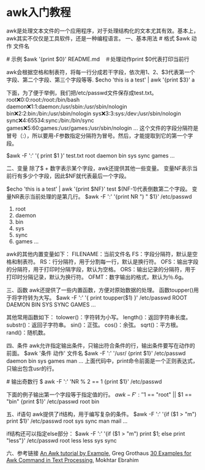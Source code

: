 # awk入门教程
awk是处理文本文件的一个应用程序，对于处理结构化的文本尤其有效。基本上，awk其实不仅仅是工具软件，还是一种编程语言。
一、基本用法
\# 格式
$awk 动作 文件名

\# 示例
$awk '{print $0}' README.md　＃处理动作print $0代表打印当前行

awk会根据空格和制表符，将每一行分成若干字段，依次用$1、$2、$3代表第一个字段、第二个字段、第三个字段等等.
$echo 'this is a test' | awk '{print $3}'
a

下面，为了便于举例，我们把/etc/passwd文件保存成test.txt。
root:x:0:0:root:/root:/bin/bash
daemon:x:1:1:daemon:/usr/sbin:/usr/sbin/nologin
bin:x:2:2:bin:/bin:/usr/sbin/nologin
sys:x:3:3:sys:/dev:/usr/sbin/nologin
sync:x:4:65534:sync:/bin:/bin/sync
games:x:5:60:games:/usr/games:/usr/sbin/nologin
...
这个文件的字段分隔符是冒号（:），所以要用-F参数指定分隔符为冒号。然后，才能提取到它的第一个字段。

$awk -F ':' '{ print $1 }' test.txt
root
daemon
bin
sys
sync
games
...

二、变量
除了$ + 数字表示某个字段，awk还提供其他一些变量。
变量NF表示当前行有多少个字段，因此$NF就代表最后一个字段。

$echo 'this is a test' | awk '{print $NF}'
test
$(NF-1)代表倒数第二个字段。
变量NR表示当前处理的是第几行。
$awk -F ':' '{print NR ") " $1}' /etc/passwd
1) root
2) daemon
3) bin
4) sys
5) sync
6) games
...

awk的其他内置变量如下：
FILENAME：当前文件名
FS：字段分隔符，默认是空格和制表符。
RS：行分隔符，用于分割每一行，默认是换行符。
OFS：输出字段的分隔符，用于打印时分隔字段，默认为空格。
ORS：输出记录的分隔符，用于打印时分隔记录，默认为换行符。
OFMT：数字输出的格式，默认为％.6g。

三、函数
awk还提供了一些内置函数，方便对原始数据的处理。
函数toupper()用于将字符转为大写。
$awk -F ':' '{ print toupper($1) }' /etc/passwd
ROOT
DAEMON
BIN
SYS
SYNC
GAMES
...

其他常用函数如下：
tolower()：字符转为小写。
length()：返回字符串长度。
substr()：返回子字符串。
sin()：正弦。
cos()：余弦。
sqrt()：平方根。
rand()：随机数。

四、条件
awk允许指定输出条件，只输出符合条件的行，输出条件要写在动作的前面。
$awk '条件 动作' 文件名
$awk -F ':' '/usr/ {print $1}' /etc/passwd
daemon
bin
sys
games
man
...
上面代码中，print命令前面是一个正则表达式，只输出包含usr的行。

\# 输出奇数行
$ awk -F ':' 'NR % 2 == 1 {print $1}' /etc/passwd

下面的例子输出第一个字段等于指定值的行。
$awk -F ':' '$1 == "root" || $1 == "bin" {print $1}' /etc/passwd
root
bin

五、if语句
awk提供了if结构，用于编写复杂的条件。
$awk -F ':' '{if ($1 > "m") print $1}' /etc/passwd
root
sys
sync
man
mail
...

if结构还可以指定else部分：
$awk -F ':' '{if ($1 > "m") print $1; else print "less"}' /etc/passwd
root
less
less
sys
sync

六、参考链接
[An Awk tutorial by Example](https://gregable.com/2010/09/why-you-should-know-just-little-awk.html), Greg Grothaus
[30 Examples for Awk Command in Text Processing](https://likegeeks.com/awk-command/), Mokhtar Ebrahim
